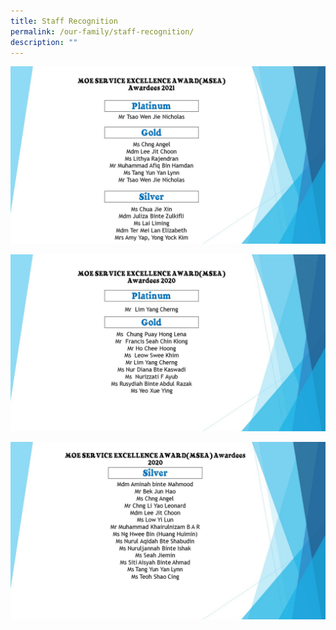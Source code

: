```yaml
---
title: Staff Recognition
permalink: /our-family/staff-recognition/
description: ""
---
```


![](/images/MSEA1.jpeg)

![](/images/MSEA2.jpeg)

![](/images/MSEA3.jpeg)
